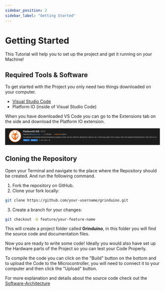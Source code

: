```yaml
---
sidebar_position: 2
sidebar_label: "Getting Started"
---
```


# Getting Started
This Tutorial will help you to set up the project and get it running on your Machine!

## Required Tools & Software

To get started with the Project you only need two things downloaded on your computer.

- [Visual Studio Code](https://code.visualstudio.com/)
- Platform IO (inside of Visual Studio Code)
 
When you have downloaded VS Code you can go to the Extensions tab on the side and download
the Platform IO extension.

![PlatformIO Logo](../assets/platformio-logo.png)

## Cloning the Repository

Open your Terminal and navigate to the place where the Repository should be created.
And run the following command.

1. Fork the repository on GitHub.
2. Clone your fork locally:
```bash
git clone https://github.com/your-username/grinduino.git
```
3. Create a branch for your changes:
```bash
git checkout -b feature/your-feature-name
```

This will create a project folder called **Grinduino**, 
in this folder you will find the source code and documentation files.

Now you are ready to write some code! Ideally you would also have set up the 
Hardware parts of the Project so you can test your Code Properly.

To compile the code you can click on the "Build" button on the bottom
and to upload the Code to the Microcontroller, you will need to connect it 
to your computer and then click the "Upload" button.

For more explanation and details about the source code check out the [Software-Architecture](/docs/Contributor-Docs/software-architecture) 


